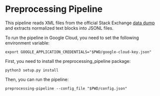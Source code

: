 # Preprocessing Pipeline

This pipeline reads XML files from the official Stack Exchange 
[data dump](https://archive.org/details/stackexchange) and extracts normalized text blocks into JSONL files.

To run the pipeline in Google Cloud, you need to set the following environment variable:

    export GOOGLE_APPLICATION_CREDENTIALS="$PWD/google-cloud-key.json"

First, you need to install the preprocessing_pipeline package:

    python3 setup.py install

Then, you can run the pipeline:

    preprocessing-pipeline --config_file "$PWD/config.json"
